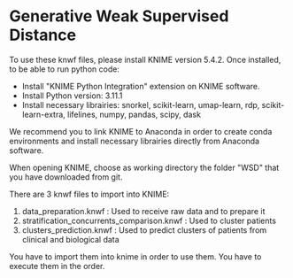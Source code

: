 # Generative Weak Supervised Distance

To use these knwf files, please install KNIME version 5.4.2.
Once installed, to be able to run python code:
- Install "KNIME Python Integration" extension on KNIME software.
- Install Python version: 3.11.1
- Install necessary librairies: snorkel, scikit-learn, umap-learn, rdp, scikit-learn-extra, lifelines, numpy, pandas, scipy, dask

We recommend you to link KNIME to Anaconda in order to create conda environments and
install necessary librairies directly from Anaconda software.

When opening KNIME, choose as working directory the folder "WSD" that you have downloaded from git.

There are 3 knwf files to import into KNIME:

1) data_preparation.knwf : Used to receive raw data and to prepare it
2) stratification_concurrents_comparison.knwf : Used to cluster patients
3) clusters_prediction.knwf : Used to predict clusters of patients from clinical and biological data

You have to import them into knime in order to use them.
You have to execute them in the order.

